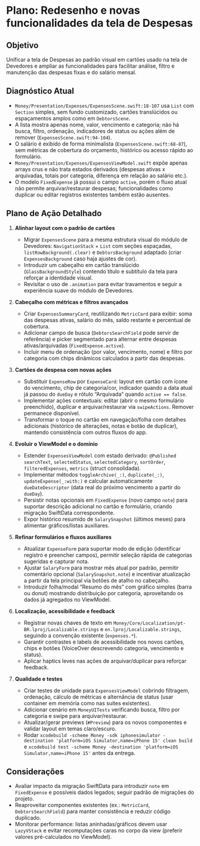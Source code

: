 # Plano: Redesenho e novas funcionalidades da tela de Despesas

## Objetivo
Unificar a tela de Despesas ao padrão visual em cartões usado na tela de Devedores e ampliar as funcionalidades para facilitar análise, filtro e manutenção das despesas fixas e do salário mensal.

## Diagnóstico Atual
- `Money/Presentation/Expenses/ExpensesScene.swift:18-107` usa `List` com `Section` simples, sem fundo customizado, cartões translúcidos ou espaçamentos amplos como em `DebtorsScene`.
- A lista mostra apenas nome, valor, vencimento e categoria; não há busca, filtro, ordenação, indicadores de status ou ações além de remover (`ExpensesScene.swift:94-104`).
- O salário é exibido de forma minimalista (`ExpensesScene.swift:68-87`), sem métricas de cobertura do orçamento, histórico ou acesso rápido ao formulário.
- `Money/Presentation/Expenses/ExpensesViewModel.swift` expõe apenas arrays crus e não trata estados derivados (despesas ativas x arquivadas, totais por categoria, diferença em relação ao salário etc.).
- O modelo `FixedExpense` já possui o campo `active`, porém o fluxo atual não permite arquivar/restaurar despesas; funcionalidades como duplicar ou editar registros existentes também estão ausentes.

## Plano de Ação Detalhado

1. **Alinhar layout com o padrão de cartões**
   - Migrar `ExpensesScene` para a mesma estrutura visual do módulo de Devedores: `NavigationStack` + `List` com seções espaçadas, `listRowBackground(.clear)` e `DebtorsBackground` adaptado (criar `ExpensesBackground` caso haja ajustes de cor).
   - Introduzir um cabeçalho em cartão translúcido (`GlassBackgroundStyle`) contendo título e subtítulo da tela para reforçar a identidade visual.
   - Revisitar o uso de `.animation` para evitar travamentos e seguir a experiência suave do módulo de Devedores.

2. **Cabeçalho com métricas e filtros avançados**
   - Criar `ExpensesSummaryCard`, reutilizando `MetricCard` para exibir: soma das despesas ativas, salário do mês, saldo restante e percentual de cobertura.
   - Adicionar campo de busca (`DebtorsSearchField` pode servir de referência) e picker segmentado para alternar entre despesas ativas/arquivadas (`FixedExpense.active`).
   - Incluir menu de ordenação (por valor, vencimento, nome) e filtro por categoria com chips dinâmicos calculados a partir das despesas.

3. **Cartões de despesa com novas ações**
   - Substituir `ExpenseRow` por `ExpenseCard`: layout em cartão com ícone do vencimento, chip de categoria/cor, indicador quando a data atual já passou do `dueDay` e rótulo “Arquivada” quando `active == false`.
   - Implementar ações contextuais: editar (abrir o mesmo formulário preenchido), duplicar e arquivar/restaurar via `swipeActions`. Remover permanece disponível.
   - Transformar o toque no cartão em navegação/folha com detalhes adicionais (histórico de alterações, notas e botão de duplicar), mantendo consistência com outros fluxos do app.

4. **Evoluir o ViewModel e o domínio**
   - Estender `ExpensesViewModel` com estado derivado: `@Published searchText`, `selectedStatus`, `selectedCategory`, `sortOrder`, `filteredExpenses`, `metrics` (struct consolidada).
   - Implementar métodos `toggleArchive(_:)`, `duplicate(_:)`, `updateExpense(_:with:)` e calcular automaticamente `dueDateDescriptor` (data real do próximo vencimento a partir do `dueDay`).
   - Persistir notas opcionais em `FixedExpense` (novo campo `note`) para suportar descrição adicional no cartão e formulário, criando migração SwiftData correspondente.
   - Expor histórico resumido de `SalarySnapshot` (últimos meses) para alimentar gráficos/listas auxiliares.

5. **Refinar formulários e fluxos auxiliares**
   - Atualizar `ExpenseForm` para suportar modo de edição (identificar registro e preencher campos), permitir seleção rápida de categorias sugeridas e capturar nota.
   - Ajustar `SalaryForm` para mostrar mês atual por padrão, permitir comentário opcional (`SalarySnapshot.note`) e incentivar atualização a partir da tela principal via botões de atalho no cabeçalho.
   - Introduzir folha/modal “Resumo do mês” com gráfico simples (barra ou donut) mostrando distribuição por categoria, aproveitando os dados já agregados no ViewModel.

6. **Localização, acessibilidade e feedback**
   - Registrar novas chaves de texto em `Money/Core/Localization/pt-BR.lproj/Localizable.strings` e `en.lproj/Localizable.strings`, seguindo a convenção existente (`expenses.*`).
   - Garantir contrastes e labels de acessibilidade nos novos cartões, chips e botões (VoiceOver descrevendo categoria, vencimento e status).
   - Aplicar haptics leves nas ações de arquivar/duplicar para reforçar feedback.

7. **Qualidade e testes**
   - Criar testes de unidade para `ExpensesViewModel` cobrindo filtragem, ordenação, cálculo de métricas e alternância de status (usar container em memória como nas suites existentes).
   - Adicionar cenário em `MoneyUITests` verificando busca, filtro por categoria e swipe para arquivar/restaurar.
   - Atualizar/gerar previews (`#Preview`) para os novos componentes e validar layout em temas claro/escuro.
   - Rodar `xcodebuild -scheme Money -sdk iphonesimulator -destination 'platform=iOS Simulator,name=iPhone 15' clean build` e `xcodebuild test -scheme Money -destination 'platform=iOS Simulator,name=iPhone 15'` antes da entrega.

## Considerações
- Avaliar impacto da migração SwiftData para introduzir `note` em `FixedExpense` e possíveis dados legados; seguir padrão de migrações do projeto.
- Reaproveitar componentes existentes (ex.: `MetricCard`, `DebtorsSearchField`) para manter consistência e reduzir código duplicado.
- Monitorar performance: listas aninhadas/gráficos devem usar `LazyVStack` e evitar recomputações caras no corpo da view (preferir valores pré-calculados no ViewModel).
